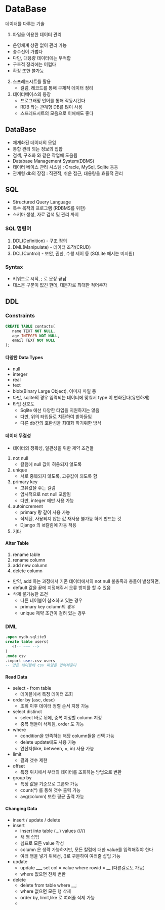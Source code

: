 # DataBase
데이터를 다루는 기술
1. 파일을 이용한 데이터 관리
  - 운영체계  상관 없이 관리 가능
  - 송수신이 가볍다
  - 다만, 대용량 데이터에는 부적합
  - 구조적 정리에는 어렵다
  - 확장 또한 불가능
2. 스프레드시트를 활용
   - 컬럼, 레코드를 통해 구체적 데이터 정리
3. 데이터베이스의 등장
   - 프로그래밍 언어를 통해 작동시킨다
   - RDB 라는 관계형 DB를 많이 사용
   - 스프레드시트의 모음으로 이해해도 좋다
## DataBase
- 체계화된 데이터의 모임
- 통합 관리 되는 정보의 집합
- 검색, 구조화 와 같은 작업에 도움됨
- Database Management System(DBMS)
- 데이터 베이스 관리 시스템 : Oracle, MySql, Sqlite 등등
- 관계형 db의 장점 : 직관적, 쉬운 접근, 대용량을 효율적 관리
## SQL
- Structured Query Language
- 특수 목적의 프로그램 (RDBMS를 위한)
- 스키마 생성, 자료 검색 및 관리 까지
### SQL 명령어
1. DDL(Definition) - 구조 정의
2. DML(Manipulate) - 데이터 조작(CRUD)
3. DCL(Control) - 보안, 권한, 수행 제어 등 (SQLite 에서는 미지원)

### Syntax
- 키워드로 시작, ; 로 문장 끝남
- 대소문 구분이 없긴 한데, 대문자로 최대한 적어주자

## DDL
### Constraints
```sql
CREATE TABLE contacts(
   name TEXT NOT NULL,
   age INTEGER NOT NULL,
   email TEXT NOT NULL
);
```
#### 다양한 Data Types
  - null
  - integer 
  - real
  - text
  - blob(Binary Large Object), 이미지 파일 등
- 다만, sqlite의 경우 입력되는 데이터에 맞춰서 type 이 변화된다(유연하게)
- 타입 선호도
  - Sqlite 에선 다양한 타입을 지원하지는 않음
  - 다만, 위의 타입들로 치환하여 받아들임
  - 다른 db간의 호환성을 최대화 하기위한 방식
#### 데이터 무결성
- 데이터의 정확성, 일관성을 위한 제약 조건들
1. not null
   - 칼럼에 null 값이 혀용되지 않도록
2. unique
   - 서로 중복되지 않도록, 고유값이 되도록 함
3. primary key
   - 고유값을 주는 컬럼
   - 암시적으로 not null 포함됨
   - 다만, integer 에만 사용 가능
4. autoincrement
   - primary 랑 같이 사용 가능
   - 삭제된, 사용되지 않는 값 재사용 불가능 하게 만드는 것
   - Django 의 id칼럼에 자동 적용
5. 기타  

#### Alter Table
1. rename table
2. rename column
3. add new column
4. delete column
- 만약, add 하는 과정에서 기존 데이터에서의 not null 불충족과 충돌이 발생하면,
- default 값을 끝에 지정해줘서 오류 방지를 할 수 있음
- 삭제 불가능한 조건
  - 다른 테이블이 참조하고 있는 경우
  - primary key column의 경우
  - unique 제약 조건이 걸려 있는 경우

### DML
```sql
.open mydb.sqlite3
create table users(
   <!-- ~~~ -->
)
.mode csv
.import user.csv users
-- 만든 테이블에 csv 파일을 입력해준다

```
#### Read Data
- select - from table
  - 테이블에서 특정 데이터 조회
- order by (asc, desc)
  - 조회 이후 데이터 정렬 순서 지정 가능
- select distinct
  - select 바로 뒤에, 중복 지정할 column 지정
  - 중복 행들이 삭제됨, order 도 가능
- where
  - condition을 만족하는 해당 column들을 선택 가능
  - delete update에도 사용 가능
  - 연산자(like, between, =, in) 사용 가능
- limit
  - 결과 갯수 제한
- offset
  - 특정 위치에서 부터의 데이터를 조회하는 방법으로 변환
- group by
  - 특정 값을 기준으로 그룹화 가능
  - count(*) 를 통해 갯수 출력 가능
  - avg(column) 또한 평균 출력 가능 

#### Changing Data
- insert / update / delete
- insert
  - insert into table (...) values (///)
  - 새 행 삽입
  - 쉼표로 모든 value 작성
  - column 은 생략 가능하지만, 모든 칼럼에 대한 value를 입력해줘야 한다
  - 여러 행을 넣기 위해선, ()로 구분하여 여러줄 삽입 가능
- update
  - update ___ set col = value  where rowid = __ (다른걸로도 가능)
  - where 없으면 전체 변환
- delete
  - delete from table where __;
  - where 없으면 모든 행 삭제
  - order by, limit,like 로 여러줄 삭제 가능
  - 